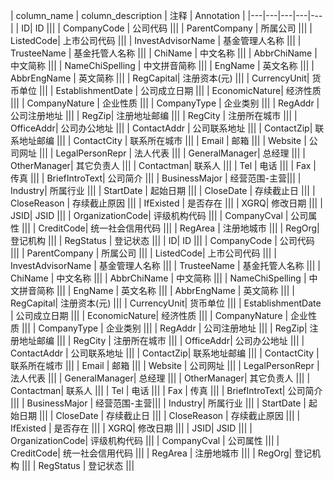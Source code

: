 | column_name | column_description | 注释 | Annotation |
|---|---|---|---|---|
| ID| ID |||
| CompanyCode | 公司代码 |||
| ParentCompany | 所属公司 |||
| ListedCode| 上市公司代码 |||
| InvestAdvisorName | 基金管理人名称 |||
| TrusteeName | 基金托管人名称 |||
| ChiName | 中文名称 |||
| AbbrChiName | 中文简称 |||
| NameChiSpelling | 中文拼音简称 |||
| EngName | 英文名称 |||
| AbbrEngName | 英文简称 |||
| RegCapital| 注册资本(元) |||
| CurrencyUnit| 货币单位 |||
| EstablishmentDate | 公司成立日期 |||
| EconomicNature| 经济性质 |||
| CompanyNature | 企业性质 |||
| CompanyType | 企业类别 |||
| RegAddr | 公司注册地址 |||
| RegZip| 注册地址邮编 |||
| RegCity | 注册所在城市 |||
| OfficeAddr| 公司办公地址 |||
| ContactAddr | 公司联系地址 |||
| ContactZip| 联系地址邮编 |||
| ContactCity | 联系所在城市 |||
| Email | 邮箱 |||
| Website | 公司网址 |||
| LegalPersonRepr | 法人代表 |||
| GeneralManager| 总经理 |||
| OtherManager| 其它负责人 |||
| Contactman| 联系人 |||
| Tel | 电话 |||
| Fax | 传真 |||
| BriefIntroText| 公司简介 |||
| BusinessMajor | 经营范围-主营|||
| Industry| 所属行业 |||
| StartDate | 起始日期 |||
| CloseDate | 存续截止日 |||
| CloseReason | 存续截止原因 |||
| IfExisted | 是否存在 |||
| XGRQ| 修改日期 |||
| JSID| JSID |||
| OrganizationCode| 评级机构代码 |||
| CompanyCval | 公司属性 |||
| CreditCode| 统一社会信用代码 |||
| RegArea | 注册地城市 |||
| RegOrg| 登记机构 |||
| RegStatus | 登记状态 |||
| ID| ID |||
| CompanyCode | 公司代码 |||
| ParentCompany | 所属公司 |||
| ListedCode| 上市公司代码 |||
| InvestAdvisorName | 基金管理人名称 |||
| TrusteeName | 基金托管人名称 |||
| ChiName | 中文名称 |||
| AbbrChiName | 中文简称 |||
| NameChiSpelling | 中文拼音简称 |||
| EngName | 英文名称 |||
| AbbrEngName | 英文简称 |||
| RegCapital| 注册资本(元) |||
| CurrencyUnit| 货币单位 |||
| EstablishmentDate | 公司成立日期 |||
| EconomicNature| 经济性质 |||
| CompanyNature | 企业性质 |||
| CompanyType | 企业类别 |||
| RegAddr | 公司注册地址 |||
| RegZip| 注册地址邮编 |||
| RegCity | 注册所在城市 |||
| OfficeAddr| 公司办公地址 |||
| ContactAddr | 公司联系地址 |||
| ContactZip| 联系地址邮编 |||
| ContactCity | 联系所在城市 |||
| Email | 邮箱 |||
| Website | 公司网址 |||
| LegalPersonRepr | 法人代表 |||
| GeneralManager| 总经理 |||
| OtherManager| 其它负责人 |||
| Contactman| 联系人 |||
| Tel | 电话 |||
| Fax | 传真 |||
| BriefIntroText| 公司简介 |||
| BusinessMajor | 经营范围-主营|||
| Industry| 所属行业 |||
| StartDate | 起始日期 |||
| CloseDate | 存续截止日 |||
| CloseReason | 存续截止原因 |||
| IfExisted | 是否存在 |||
| XGRQ| 修改日期 |||
| JSID| JSID |||
| OrganizationCode| 评级机构代码 |||
| CompanyCval | 公司属性 |||
| CreditCode| 统一社会信用代码 |||
| RegArea | 注册地城市 |||
| RegOrg| 登记机构 |||
| RegStatus | 登记状态 |||
